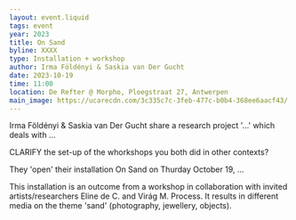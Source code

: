 ```yaml
---
layout: event.liquid
tags: event
year: 2023
title: On Sand
byline: XXXX
type: Installation + workshop
author: Irma Földényi & Saskia van Der Gucht
date: 2023-10-19
time: 11:00
location: De Refter @ Morpho, Ploegstraat 27, Antwerpen
main_image: https://ucarecdn.com/3c335c7c-3feb-477c-b0b4-368ee6aacf43/
---
```

Irma Földényi & Saskia van Der Gucht share a research project '...' which deals with ... 

CLARIFY the set-up of the whorkshops you both did in other contexts? 

They 'open' their installation On Sand on Thurday October 19, ...

This installation is an outcome from a workshop in collaboration with invited artists/researchers Eline de C. and Virág M. Process. It results in different media on the theme 'sand' (photography, jewellery, objects).